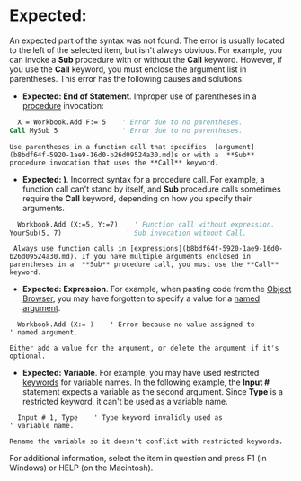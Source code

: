 
# Expected: <various>

An expected part of the syntax was not found. The error is usually located to the left of the selected item, but isn't always obvious. For example, you can invoke a  **Sub** procedure with or without the **Call** keyword. However, if you use the **Call** keyword, you must enclose the argument list in parentheses. This error has the following causes and solutions:



-  **Expected: End of Statement**. Improper use of parentheses in a  [procedure](b8bdf64f-5920-1ae9-16d0-b26d09524a30.md) invocation:
    
```vb
  X = Workbook.Add F:= 5    ' Error due to no parentheses. 
Call MySub 5                ' Error due to no parentheses. 

```


    Use parentheses in a function call that specifies  [argument](b8bdf64f-5920-1ae9-16d0-b26d09524a30.md)s or with a  **Sub** procedure invocation that uses the **Call** keyword.
    
-  **Expected: )**. Incorrect syntax for a procedure call. For example, a function call can't stand by itself, and  **Sub** procedure calls sometimes require the **Call** keyword, depending on how you specify their arguments.
    
```vb
  Workbook.Add (X:=5, Y:=7)    ' Function call without expression. 
YourSub(5, 7)                ' Sub invocation without Call. 

```


     Always use function calls in [expressions](b8bdf64f-5920-1ae9-16d0-b26d09524a30.md). If you have multiple arguments enclosed in parentheses in a  **Sub** procedure call, you must use the **Call** keyword.
    
-  **Expected: Expression**. For example, when pasting code from the  [Object Browser](b8bdf64f-5920-1ae9-16d0-b26d09524a30.md), you may have forgotten to specify a value for a  [named argument](b8bdf64f-5920-1ae9-16d0-b26d09524a30.md).
    
```
  Workbook.Add (X:= )    ' Error because no value assigned to 
' named argument. 

```


    Either add a value for the argument, or delete the argument if it's optional.
    
-  **Expected: Variable**. For example, you may have used restricted  [keywords](b8bdf64f-5920-1ae9-16d0-b26d09524a30.md) for variable names. In the following example, the **Input #** statement expects a variable as the second argument. Since **Type** is a restricted keyword, it can't be used as a variable name.
    
```
  Input # 1, Type    ' Type keyword invalidly used as 
' variable name. 

```


    Rename the variable so it doesn't conflict with restricted keywords.
    

For additional information, select the item in question and press F1 (in Windows) or HELP (on the Macintosh).
